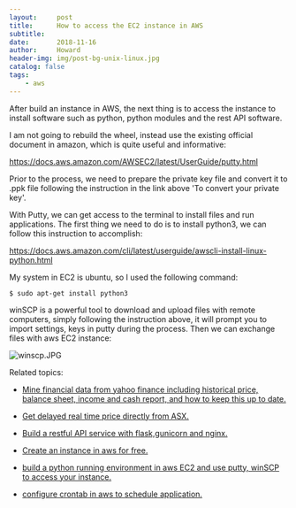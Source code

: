```yaml
---
layout:     post
title:      How to access the EC2 instance in AWS
subtitle:   
date:       2018-11-16
author:     Howard
header-img: img/post-bg-unix-linux.jpg
catalog: false
tags:
    - aws
---
```


After build an instance in AWS, the next thing is to access the instance to install software such as python, python modules and the rest API software. 


I am not going to rebuild the wheel, instead use the existing official document in amazon, which is quite useful and informative:

https://docs.aws.amazon.com/AWSEC2/latest/UserGuide/putty.html

Prior to the process, we need to prepare the private key file and convert it to .ppk file following the instruction in the link above 'To convert your private key'. 

With Putty, we can get access to the terminal to install files and run applications. The first thing we need to do is to install python3, we can follow this instruction to accomplish:

https://docs.aws.amazon.com/cli/latest/userguide/awscli-install-linux-python.html

My system in EC2 is ubuntu, so I used the following command:

`$ sudo apt-get install python3`


winSCP is a powerful tool to download and upload files with remote computers,  simply following the instruction above, it will prompt you to import settings, keys in putty during the process. Then we can exchange files with aws EC2 instance:

![winscp.JPG](https://cdn.steemitimages.com/DQmUAp1Xaq2wEnQGDbX1naPu3qfm1Ni6Y9ixA31fnVAMqWx/winscp.JPG)



Related topics: 

 - [Mine financial data from yahoo finance including historical price, balance sheet, income and cash report, and how to keep this up to date.](http://engineerman.club/2018/01/22/get-historical-data-with-python/)

 - [Get delayed real time price directly from ASX.](http://engineerman.club/2018/01/22/get-delayed-price-directly-from-ASX/)

 - [Build a restful API service with flask,gunicorn and nginx.](http://engineerman.club/2020/01/12/build-a-rest-API-service-to-provide-market-data-for-yourself/) 

 - [Create an instance in aws for free.](http://engineerman.club/2018/11/16/create-an-instance-in-aws-for-free/)

 - [build a python running environment in aws EC2 and use putty, winSCP to access your instance.](http://engineerman.club/2018/11/16/How-to-access-the-EC2-instance-in-AWS/)

 - [configure crontab in aws to schedule application.](http://engineerman.club/2018/11/16/Schedule-regular-tasks-in-AWS/)
